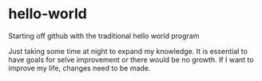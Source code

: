# hello-world
Starting off github with the traditional hello world program

Just taking some time at night to expand my knowledge. It is essential to have goals
for selve improvement or there would be no growth. If I want to improve my life,
changes need to be made. 
